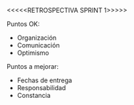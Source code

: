 <<<<<RETROSPECTIVA SPRINT 1>>>>>

Puntos OK:
- Organización
- Comunicación
- Optimismo

Puntos a mejorar:
- Fechas de entrega
- Responsabilidad
- Constancia